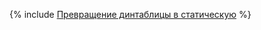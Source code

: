 {% include [Превращение динтаблицы в статическую](../../../_includes/user-guide/dynamic-tables/tutorials/dynamic-to-static.md) %}